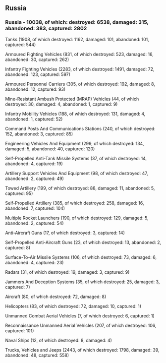 
 
 ## Russia
 
 ### Russia - 10038, of which: destroyed: 6538, damaged: 315, abandoned: 383, captured: 2802

 

 

 Tanks (1908, of which destroyed: 1162, damaged: 101, abandoned: 101, captured: 544)

 Armoured Fighting Vehicles (831, of which destroyed: 523, damaged: 16, abandoned: 30, captured: 262)

 Infantry Fighting Vehicles (2283, of which destroyed: 1491, damaged: 72, abandoned: 123, captured: 597)

 Armoured Personnel Carriers (305, of which destroyed: 192, damaged: 8, abandoned: 12, captured: 93)

 Mine-Resistant Ambush Protected (MRAP) Vehicles (44, of which destroyed: 30, damaged: 4, abandoned: 1, captured: 9)

 Infantry Mobility Vehicles (188, of which destroyed: 131, damaged: 4, abandoned: 1, captured: 52)

 Command Posts And Communications Stations (240, of which destroyed: 152, abandoned: 3, captured: 85)

 Engineering Vehicles And Equipment (299, of which destroyed: 134, damaged: 5, abandoned: 40, captured: 120)

 Self-Propelled Anti-Tank Missile Systems (37, of which destroyed: 14, abandoned: 4, captured: 19)

 Artillery Support Vehicles And Equipment (98, of which destroyed: 47, abandoned: 2, captured: 49)

 Towed Artillery (199, of which destroyed: 88, damaged: 11, abandoned: 5, captured: 95)

 Self-Propelled Artillery (385, of which destroyed: 258, damaged: 16, abandoned: 7, captured: 104)

 Multiple Rocket Launchers (190, of which destroyed: 129, damaged: 5, abandoned: 2, captured: 54)

 Anti-Aircraft Guns (17, of which destroyed: 3, captured: 14)

 Self-Propelled Anti-Aircraft Guns (23, of which destroyed: 13, abandoned: 2, captured: 8)

 Surface-To-Air Missile Systems (106, of which destroyed: 73, damaged: 6, abandoned: 4, captured: 23)

 Radars (31, of which destroyed: 19, damaged: 3, captured: 9)

 Jammers And Deception Systems (35, of which destroyed: 25, damaged: 3, captured: 7)

 Aircraft (80, of which destroyed: 72, damaged: 8)

 Helicopters (83, of which destroyed: 72, damaged: 10, captured: 1)

 Unmanned Combat Aerial Vehicles (7, of which destroyed: 6, captured: 1)

 Reconnaissance Unmanned Aerial Vehicles (207, of which destroyed: 106, captured: 101)

 Naval Ships (12, of which destroyed: 8, damaged: 4)

 Trucks, Vehicles and Jeeps (2443, of which destroyed: 1798, damaged: 39, abandoned: 48, captured: 558)

